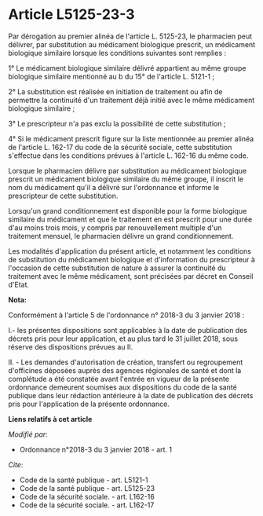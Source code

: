 # Article L5125-23-3

Par dérogation au premier alinéa de l'article L. 5125-23, le pharmacien peut délivrer, par substitution au médicament
biologique prescrit, un médicament biologique similaire lorsque les conditions suivantes sont remplies : 

1° Le médicament biologique similaire délivré appartient au même groupe biologique similaire mentionné au b du 15° de
l'article L. 5121-1 ; 

2° La substitution est réalisée en initiation de traitement ou afin de permettre la continuité d'un traitement déjà initié
avec le même médicament biologique similaire ; 

3° Le prescripteur n'a pas exclu la possibilité de cette substitution ; 

4° Si le médicament prescrit figure sur la liste mentionnée au premier alinéa de l'article L. 162-17 du code de la sécurité
sociale, cette substitution s'effectue dans les conditions prévues à l'article L. 162-16 du même code. 

Lorsque le pharmacien délivre par substitution au médicament biologique prescrit un médicament biologique similaire du même
groupe, il inscrit le nom du médicament qu'il a délivré sur l'ordonnance et informe le prescripteur de cette substitution. 

Lorsqu'un grand conditionnement est disponible pour la forme biologique similaire du médicament et que le traitement en est
prescrit pour une durée d'au moins trois mois, y compris par renouvellement multiple d'un traitement mensuel, le pharmacien
délivre un grand conditionnement. 

Les modalités d'application du présent article, et notamment les conditions de substitution du médicament biologique et
d'information du prescripteur à l'occasion de cette substitution de nature à assurer la continuité du traitement avec le même
médicament, sont précisées par décret en Conseil d'Etat.

**Nota:**

Conformément à l'article 5 de l'ordonnance n° 2018-3 du 3 janvier 2018 :

I.- les présentes dispositions sont applicables à la date de publication des décrets pris pour leur application, et au plus
tard le 31 juillet 2018, sous réserve des dispositions prévues au II.

II. - Les demandes d'autorisation de création, transfert ou regroupement d'officines déposées auprès des agences régionales
de santé et dont la complétude a été constatée avant l'entrée en vigueur de la présente ordonnance demeurent soumises aux
dispositions du code de la santé publique dans leur rédaction antérieure à la date de publication des décrets pris pour
l'application de la présente ordonnance.

**Liens relatifs à cet article**

_Modifié par_:

  - Ordonnance n°2018-3 du 3 janvier 2018 - art. 1

_Cite_:

  - Code de la santé publique - art. L5121-1
  - Code de la santé publique - art. L5125-23
  - Code de la sécurité sociale. - art. L162-16
  - Code de la sécurité sociale. - art. L162-17
